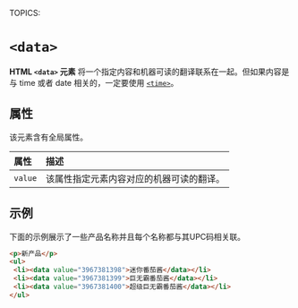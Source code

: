 TOPICS: <data>

# `<data>`

**HTML `<data>` 元素** 将一个指定内容和机器可读的翻译联系在一起。但如果内容是与 time 或者 date 相关的，一定要使用 [`<time>`](/zh-hans/webfrontend/<time>)。

## 属性

该元素含有全局属性。

| 属性 | 描述 |
| :-- | :-- |
| `value` | 该属性指定元素内容对应的机器可读的翻译。 |

## 示例

下面的示例展示了一些产品名称并且每个名称都与其UPC码相关联。

```html
<p>新产品</p>
<ul>
 <li><data value="3967381398">迷你番茄酱</data></li>
 <li><data value="3967381399">巨无霸番茄酱</data></li>
 <li><data value="3967381400">超级巨无霸番茄酱</data></li>
</ul>
```
